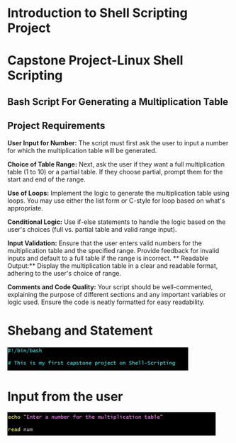 # Introduction to Shell Scripting Project

# Capstone Project-Linux Shell Scripting

## Bash Script For Generating a Multiplication Table

## Project Requirements

**User Input for Number:** The script must first ask the user to input a number for which the multiplication table will be generated.

**Choice of Table Range:** Next, ask the user if they want a full multiplication table (1 to 10) or a partial table. If they choose partial, prompt them for the start and end of the range.

**Use of Loops:** Implement the logic to generate the multiplication table using loops. You may use either the list form or C-style for loop based on what's appropriate.

**Conditional Logic:** Use if-else statements to handle the logic based on the user's choices (full vs. partial table and valid range input).

**Input Validation:** Ensure that the user enters valid numbers for the multiplication table and the specified range. Provide feedback for invalid inputs and default to a full table if the range is incorrect.
**
Readable Output:** Display the multiplication table in a clear and readable format, adhering to the user's choice of range.

**Comments and Code Quality:** Your script should be well-commented, explaining the purpose of different sections and any important variables or logic used. Ensure the code is neatly formatted for easy readability.

# Shebang and Statement

![shebang_and_statement](Project_1_images/Shebang.jpg)

# Input from the user

![Input_from_user](Project_1_images/Input_from_user.jpg)



